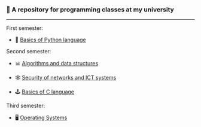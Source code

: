 ﻿### 🏨 A repository for programming classes at my university

---

First semester:

- 🐍 [Basics of Python language](https://github.com/DevKica/wdi/tree/main/python)

Second semester:

- 📊 [Algorithms and data structures](https://github.com/Pawel-Kica/wdi/tree/main/ads)

- 🕸️ [Security of networks and ICT systems](https://github.com/Pawel-Kica/wdi/tree/main/snis)

- 🕹️ [Basics of C language](https://github.com/Pawel-Kica/wdi/tree/main/c)

Third semester:

- 🖥 [Operating Systems](https://github.com/Pawel-Kica/wdi/tree/main/os)

